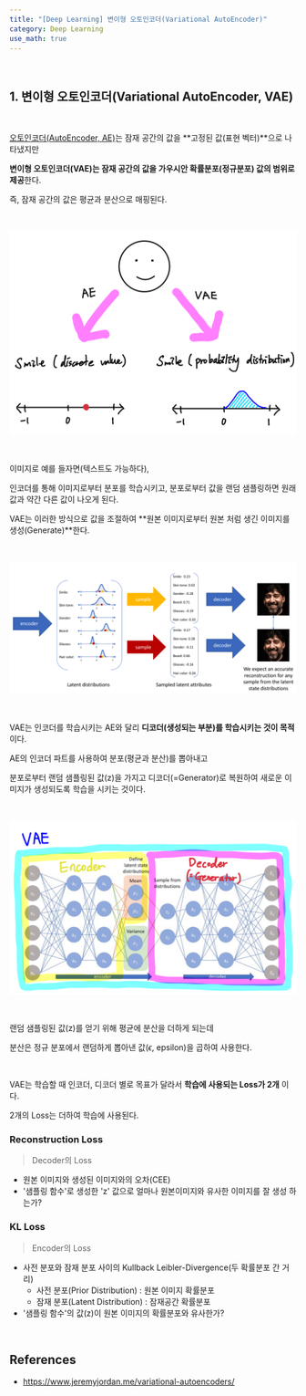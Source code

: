 ```yaml
---
title: "[Deep Learning] 변이형 오토인코더(Variational AutoEncoder)"
category: Deep Learning
use_math: true
---
```


<br>

## 1. 변이형 오토인코더(Variational AutoEncoder, VAE)

<br>

<a href="https://gilbertlim.github.io/deep%20learning/dl_auto-_encoder/">오토인코더(AutoEncoder, AE)</a>는 잠재 공간의 값을 **고정된 값(표현 벡터)**으로 나타냈지만

**변이형 오토인코더(VAE)는 잠재 공간의 값을 가우시안 확률분포(정규분포) 값의 범위로 제공**한다.

즉, 잠재 공간의 값은 평균과 분산으로 매핑된다.

<br>

![변이형 오토인코더(Variational AutoEncoder)](/assets/images/posts/dl/vae_distribution.png)

<br>

이미지로 예를 들자면(텍스트도 가능하다),

인코더를 통해 이미지로부터 분포를 학습시키고, 분포로부터 값을 랜덤 샘플링하면 원래 값과 약간 다른 값이 나오게 된다.

VAE는 이러한 방식으로 값을 조절하여 **원본 이미지로부터 원본 처럼 생긴 이미지를 생성(Generate)**한다.


<br>

![변이형 오토인코더(Variational AutoEncoder)](/assets/images/posts/dl/vae_example.png)

<br>

VAE는 인코더를 학습시키는 AE와 달리 **디코더(생성되는 부분)를 학습시키는 것이 목적**이다.

AE의 인코더 파트를 사용하여 분포(평균과 분산)를 뽑아내고

분포로부터 랜덤 샘플링된 값(z)을 가지고 디코더(=Generator)로 복원하여 새로운 이미지가 생성되도록 학습을 시키는 것이다.

<br>

![변이형 오토인코더(Variational AutoEncoder)](/assets/images/posts/dl/vae.png)

<br>

랜덤 샘플링된 값(z)를 얻기 위해 평균에 분산을 더하게 되는데

분산은 정규 분포에서 랜덤하게 뽑아낸 값($\epsilon$, epsilon)을 곱하여 사용한다.

<br>

VAE는 학습할 때 인코더, 디코더 별로 목표가 달라서 **학습에 사용되는 Loss가 2개** 이다.

2개의 Loss는 더하여 학습에 사용된다.

### Reconstruction Loss
> Decoder의 Loss

- 원본 이미지와 생성된 이미지와의 오차(CEE)
- '샘플링 함수'로 생성한 'z' 값으로 얼마나 원본이미지와 유사한 이미지를 잘 생성 하는가?

### KL Loss
> Encoder의 Loss

- 사전 분포와 잠재 분포 사이의 Kullback Leibler-Divergence(두 확률분포 간 거리)
    - 사전 분포(Prior Distribution) : 원본 이미지 확률분포
    - 잠재 분포(Latent Distribution) : 잠재공간 확률분포
- '샘플링 함수'의 값(z)이 원본 이미지의 확률분포와 유사한가?

<br>

## References
- https://www.jeremyjordan.me/variational-autoencoders/